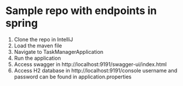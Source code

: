 # Sample repo with endpoints in spring

1. Clone the repo in IntelliJ
2. Load the maven file
3. Navigate to TaskManagerApplication
4. Run the application
5. Access swagger in http://localhost:9191/swagger-ui/index.html
6. Access H2 database in http://localhost:9191/console username and password can be found in application.properties